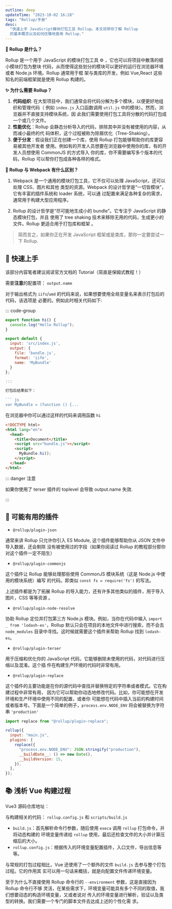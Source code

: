 ```yaml
---
outline: deep
updateTime: "2023-10-02 16:28"
tags: "Rollup/手册"
desc:
  "快速上手 JavaScript模块打包工具 Rollup。本文将带你了解 Rollup
  的基本概念以及如何优雅地食用 Rollup."
---
```


**🍰 Rollup 是什么？**

Rollup 是一个用于 JavaScript 的模块打包工具 ⚙️ ，它也可以将项目中散落的细小模块打包为整块
代码，从而使得这些划分的模块可以更好的运行在浏览器环境或者 Node.js 环境。Rollup 通常用于框
架与类库的开发，例如 Vue,React 这些知名的前端框架就是使用 Rollup 构建的。

**✨ 为什么需要 Rollup？**

1. **代码组织**: 在大型项目中，我们通常会将代码分解为多个模块，以便更好地组织和管理代码（
   例如 `index.js` 入口函数调用 `util.js` 中的模块）。然而，浏览器并不直接支持模块系统，因
   此我们需要使用打包工具将分散的代码打包成一个或几个文件。
2. **性能优化**：Rollup 会静态分析导入的代码，排除其中并没有被使用的内容，从而减小最终的代
   码体积，这个过程被称为除屑优化（Tree-Shaking）。
3. **便于分发**：假设我们正在创建一个库，使用 Rollup 打包能够帮助你的库更容易被其他开发者
   使用。例如有的开发人员想要在浏览器中使用你的库，有的开发人员想使用 CommonJS 的方式导入
   你的库，你不需要编写多个版本的代码，Rollup 可以帮你打包成各种各样的格式。

**🎯 Rollup 与 Webpack 有什么区别？**

1. Webpack 是一个通用的模块打包工具，它不仅可以处理 JavaScript，还可以处理 CSS、图片和其他
   类型的资源。Webpack 的设计哲学是“一切皆模块”，它有丰富的插件系统和 loader 系统，可以通
   过配置来满足各种复杂的需求，通常用于构建大型应用程序。

2. Rollup 的设计哲学是“尽可能地生成小的 bundle”。它专注于 JavaScript 的静态模块打包，并且
   使用了 tree shaking 技术来移除无用的代码，生成更小的文件。Rollup 更适合用于打包库和框架
   。

> 简而言之，如果你正在开发 JavaScript 框架或是类库，那你一定要尝试一下 Rollup.

## 🚀 快速上手

该部分内容笔者建议阅读官方文档的 Tutorial（简直是保姆式教程！）

<LinkCard link="https://www.rollupjs.com/tutorial/" desc="教程 | Rollup 中文文档" />

需要**注意**的配置项： `output.name`

对于输出格式为 `iifs`/`umd` 的代码来说，如果想要使用全局变量名来表示打包后的代码，该选项是
必要的。例如此时相关代码如下:

::: code-group

```js [src/index.js]
export function hi() {
  console.log("Hello Rollup");
}
```

````js [rollup.config.js]
export default {
  input: 'src/index.js',
  output: {
    file: 'bundle.js',
    format: 'iife',
    name: 'MyBundle'
  }
};

:::

打包后结果如下：

``` js
var MyBundle = (function () {...
````

在浏览器中你可以通过这样的代码来调用函数 `hi`

```html
<!DOCTYPE html>
<html lang="en">
  <head>
    <title>Document</title>
    <script src="bundle.js"></script>
    <script>
      MyBundle.hi();
    </script>
  </head>
</html>
```

::: danger 注意

如果你使用了 terser 插件的 toplevel 会导致 output.name 失效.

:::

## 🔨 可能有用的插件

- `@rollup/plugin-json`

通常来讲 Rollup 只允许你引入 ES Module, 这个插件能够帮助你从 JSON 文件中导入数据，还会剔除
没有被使用过的字段（如果你阅读过 Rollup 的教程部分那你对这个插件一定不陌生）

- `@rollup/plugin-commonjs`

这个插件让 Rollup 能够处理那些使用 CommonJS 模块系统（这是 Node.js 中使用的模块系统）编写
的代码。即类似 `const fs = require('fs')` 的写法。

上述插件都是为了拓展 Rollup 的导入能力，还有许多其他类似的插件，用于导入图片，CSS 等等资源
。

- `@rollup/plugin-node-resolve`

协助 Rollup 定位并打包第三方 Node.js 模块。例如，当你在代码中输入
`import _ from 'lodash-es'`，Rollup 默认只会在项目的本地文件中进行搜索，而不会去
`node_modules` 目录中寻找。这时候就需要这个插件来帮助 Rollup 找到 `lodash-es`。

- `@rollup/plugin-terser`

用于压缩和优化你的 JavaScript 代码，它能够删除未使用的代码，对代码进行压缩以及混淆。这个插
件在构建生产环境的代码时非常有用。

- `@rollup/plugin-replace`

这个插件的主要功能是在你的源代码中查找并替换特定的字符串或者模式。它在构建过程中非常有用，
因为它可以帮助你动态地修改代码。比如，你可能想在开发环境和生产环境中使用不同的配置，或者你
可能想在代码中插入当前的构建时间或者版本号。下面是一个简单的例子，`process.env.NODE_ENV`
将会被替换为字符串 `'production'`

```js
import replace from "@rollup/plugin-replace";

rollup({
  input: "main.js",
  plugins: [
    replace({
      "process.env.NODE_ENV": JSON.stringify("production"),
      __buildDate__: () => new Date(),
      __buildVersion: 15,
    }),
  ],
});
```

## 📚 浅析 Vue 构建过程

Vue3 源码仓库地址：

<LinkCard link="https://github.com/vuejs/core" desc="Vue.js/core | Github" />

与构建相关的代码： `rollup.config.js` 和 `scripts/build.js`

- `build.js`：首先解析命令行参数，随后使用 `execa` 调用 `rollup` 打包命令，并将动态构建的
  环境变量传递给 `rollup` 使用，最后还检查文件的大小并计算压缩后的大小。
- `rollup.config.js`：根据传入的环境变量配置插件，入口文件，导出信息等等。

与常规的打包过程相比，Vue 还使用了一个额外的文件 `build.js` 去参与整个打包过程。它的作用其
实可以用一句话来概括，就是向配置文件传递环境变量。

至于为什么不直接使用 Rollup 命令行的 `--environment` 参数，这是直接因为 Rollup 命令行不够
灵活，在某些需求下，环境变量可能具有多个不同的取值，我们想要动态的构造环境变量，又或者说对
传入的环境变量进行解析，验证以及类型的转换。我们需要一个专门的脚本文件去达成上述的个性化需
求。

